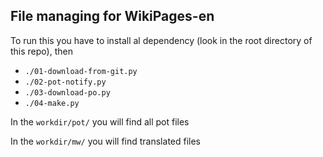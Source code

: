 ## File managing for WikiPages-en

To run this you have to install al dependency (look in the root directory of this repo), then

* `./01-download-from-git.py`
* `./02-pot-notify.py`
* `./03-download-po.py`
* `./04-make.py`

In the `workdir/pot/` you will find all pot files

In the `workdir/mw/` you will find translated files
